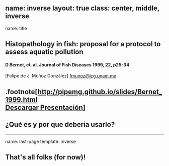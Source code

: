 name: inverse
layout: true
class: center, middle, inverse
---
name: title
## Histopathology in fish: proposal for a protocol to assess aquatic pollution
#### D Bernet, et. al. Journal of Fish Diseases 1999, 22, p25-34

[Felipe de J. Muñoz González]
[fmunoz@lcg.unam.mx](mailto:fmunoz@lcg.unam.mx)

.footnote[http://pipemg.github.io/slides/Bernet_1999.html<br>[Descargar Presentación](http://pipemg.github.io/slides/Bernet_1999.html)]
---
## ¿Qué es y por que deberia usarlo?
---
name: last-page
template: inverse

## That's all folks (for now)!

